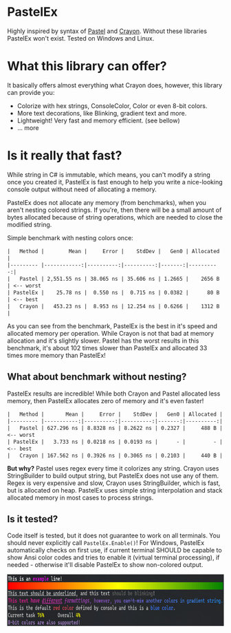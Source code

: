 # PastelEx
Highly inspired by syntax of [Pastel](https://github.com/silkfire/Pastel) and [Crayon](https://github.com/riezebosch/crayon). Without these libraries PastelEx won't exist. Tested on Windows and Linux.

# What this library can offer?
It basically offers almost everything what Crayon does, however, this library can provide you:
- Colorize with hex strings, ConsoleColor, Color or even 8-bit colors.
- More text decorations, like Blinking, gradient text and more.
- Lightweight! Very fast and memory efficient. (see bellow)
- ... more

# Is it really that fast?
While string in C# is immutable, which means, you can't modify a string once you created it, PastelEx is fast enough to help you write a nice-looking console output without need of allocating a memory.

PastelEx does not allocate any memory (from benchmarks), when you aren't nesting colored strings. If you're, then there will be a small amount of bytes allocated because of string operations, which are needed to close the modified string.

Simple benchmark with nesting colors once:
```
|   Method |        Mean |     Error |    StdDev |   Gen0 | Allocated |
|--------- |------------:|----------:|----------:|-------:|----------:|
|   Pastel | 2,551.55 ns | 38.065 ns | 35.606 ns | 1.2665 |    2656 B | <-- worst
| PastelEx |    25.78 ns |  0.550 ns |  0.715 ns | 0.0382 |      80 B | <-- best
|   Crayon |   453.23 ns |  8.953 ns | 12.254 ns | 0.6266 |    1312 B |
```

As you can see from the benchmark, PastelEx is the best in it's speed and allocated memory per operation.
While Crayon is not that bad at memory allocation and it's slightly slower.
Pastel has the worst results in this benchmark, it's about 102 times slower than PastelEx and allocated 33 times more memory than PastelEx!

## What about benchmark without nesting?
PastelEx results are incredible! While both Crayon and Pastel allocated less memory, then PastelEx allocates zero of memory and it's even faster!
```
|   Method |       Mean |     Error |    StdDev |   Gen0 | Allocated |
|--------- |-----------:|----------:|----------:|-------:|----------:|
|   Pastel | 627.296 ns | 8.8328 ns | 8.2622 ns | 0.2327 |     488 B | <-- worst
| PastelEx |   3.733 ns | 0.0218 ns | 0.0193 ns |      - |         - | <-- best
|   Crayon | 167.562 ns | 0.3926 ns | 0.3065 ns | 0.2103 |     440 B |
```

**But why?**
Pastel uses regex every time it colorizes any string. Crayon uses StringBuilder to build output string, but PastelEx does not use any of them. Regex is very expensive and slow, Crayon uses StringBuilder, which is fast, but is allocated on heap. PastelEx uses simple string interpolation and stack allocated memory in most cases to process strings.

## Is it tested?
Code itself is tested, but it does not guarantee to work on all terminals.
You should never explicitly call `PastelEx.Enable()`! For Windows, PastelEx automatically checks on first use, if current terminal SHOULD be capable to show Ansi color codes and tries to enable it (virtual terminal processing), if needed - otherwise it'll disable PastelEx to show non-colored output.

<img src="img/example1.png"  width="800" height="120">
